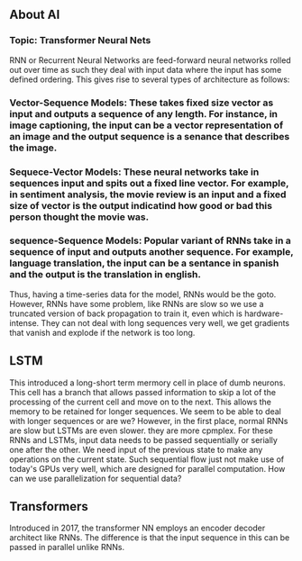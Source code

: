 ## About AI

### Topic: Transformer Neural Nets

RNN or Recurrent Neural Networks are feed-forward neural networks rolled out over time as such they deal with input data where the input has some defined ordering. This gives rise to several types of architecture as follows:
### Vector-Sequence Models: These takes fixed size vector as input and outputs a sequence of any length. For instance, in image captioning, the input can be a vector representation of an image and the output sequence is a senance that describes the image.
### Sequece-Vector Models: These neural networks take in sequences input and spits out a fixed line vector. For example, in sentiment analysis, the movie review is an input and a fixed size of vector is the output indicatind how good or bad this person thought the movie was.
### sequence-Sequence Models: Popular variant of RNNs take in a sequence of input and outputs another sequence. For example, language translation, the input can be a sentance in spanish and the output is the translation in english.

Thus, having a time-series data for the model, RNNs would be the goto. However, RNNs have some problem, like RNNs are slow so we use a truncated version of back propagation to train it, even which is hardware-intense. They can not deal with long sequences very well, we get gradients that vanish and explode if the network is too long.

## LSTM 
This introduced a long-short term mermory cell in place of dumb neurons. This cell has a branch that allows passed information to skip a lot of the processing of the current cell and move on to the next. This allows the memory to be retained for longer sequences. We seem to be able to deal with longer sequences or are we? However, in the first place, normal RNNs are slow but LSTMs are even slower. they are more cpmplex. For these RNNs and LSTMs, input data needs to be passed sequentially or serially one after the other. We need input of the previous state to make any operations on the current state. Such sequential flow just not make use of today's GPUs very well, which are designed for parallel computation. How can we use parallelization for sequential data?

## Transformers
Introduced in 2017, the transformer NN employs an encoder decoder architect like RNNs. The difference is that the input sequence in this can be passed in parallel unlike RNNs.
